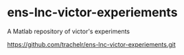 # ens-lnc-victor-experiements
A Matlab repository of victor's experiments

https://github.com/trachelr/ens-lnc-victor-experiements.git
